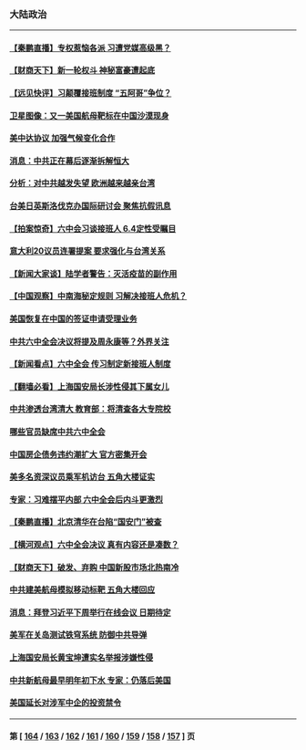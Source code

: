 ### 大陆政治
---
#### [【秦鹏直播】专权惹恼各派 习遭党媒高级黑？](../../pages/ncid277/n13368189.md) 
#### [【财商天下】新一轮权斗 神秘富豪遭起底](../../pages/ncid277/n13368289.md) 
#### [【远见快评】习颠覆接班制度 “五阿哥”争位？](../../pages/ncid277/n13368144.md) 
#### [卫星图像：又一美国航母靶标在中国沙漠现身](../../pages/ncid277/n13367651.md) 
#### [美中达协议 加强气候变化合作](../../pages/ncid277/n13367992.md) 
#### [消息：中共正在幕后逐渐拆解恒大](../../pages/ncid277/n13367926.md) 
#### [分析：对中共越发失望 欧洲越来越亲台湾](../../pages/ncid277/n13367820.md) 
#### [台美日英斯洛伐克办国际研讨会 聚焦抗假讯息](../../pages/ncid277/n13367501.md) 
#### [【拍案惊奇】六中会习谈接班人 6.4定性受瞩目](../../pages/ncid277/n13367509.md) 
#### [意大利20议员连署提案 要求强化与台湾关系](../../pages/ncid277/n13367595.md) 
#### [【新闻大家谈】陆学者警告：灭活疫苗的副作用](../../pages/ncid277/n13367512.md) 
#### [【中国观察】中南海秘定规则 习解决接班人危机？](../../pages/ncid277/n13367007.md) 
#### [美国恢复在中国的签证申请受理业务](../../pages/ncid277/n13366977.md) 
#### [中共六中全会决议将提及周永康等？外界关注](../../pages/ncid277/n13366750.md) 
#### [【新闻看点】六中全会 传习制定新接班人制度](../../pages/ncid277/n13365642.md) 
#### [【翻墙必看】上海国安局长涉性侵其下属女儿](../../pages/ncid277/n13366170.md) 
#### [中共渗透台湾清大 教育部：将清查各大专院校](../../pages/ncid277/n13366341.md) 
#### [哪些官员缺席中共六中全会](../../pages/ncid277/n13366074.md) 
#### [中国房企债务违约潮扩大 官方密集开会](../../pages/ncid277/n13366102.md) 
#### [美多名资深议员乘军机访台 五角大楼证实](../../pages/ncid277/n13366044.md) 
#### [专家：习难摆平内部 六中全会后内斗更激烈](../../pages/ncid277/n13364898.md) 
#### [【秦鹏直播】北京清华在台陷“国安门”被查](../../pages/ncid277/n13365821.md) 
#### [【横河观点】六中全会决议 真有内容还是凑数？](../../pages/ncid277/n13365870.md) 
#### [【财商天下】破发、弃购 中国新股市场北热南冷](../../pages/ncid277/n13365659.md) 
#### [中共建美航母模拟移动标靶 五角大楼回应](../../pages/ncid277/n13365851.md) 
#### [消息：拜登习近平下周举行在线会议 日期待定](../../pages/ncid277/n13365715.md) 
#### [美军在关岛测试铁穹系统 防御中共导弹](../../pages/ncid277/n13365453.md) 
#### [上海国安局长黄宝坤遭实名举报涉嫌性侵](../../pages/ncid277/n13365511.md) 
#### [中共新航母最早明年初下水 专家：仍落后美国](../../pages/ncid277/n13365553.md) 
#### [美国延长对涉军中企的投资禁令](../../pages/ncid277/n13365498.md) 

---
#### 第 [ [164](./164.md) / [163](./163.md) / [162](./162.md) / [161](./161.md) / [160](./160.md) / [159](./159.md) / [158](./158.md) / [157](./157.md) ] 页

